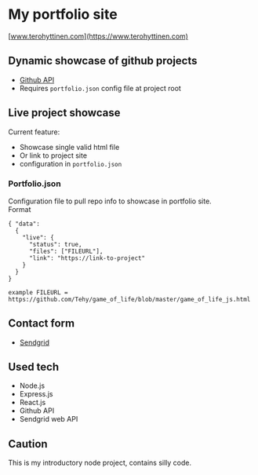 # My portfolio site

[www.terohyttinen.com](https://www.terohyttinen.com)

## Dynamic showcase of github projects

- [Github API](https://developer.github.com/v3/)
- Requires `portfolio.json` config file at project root

## Live project showcase

Current feature:

- Showcase single valid html file
- Or link to project site
- configuration in `portfolio.json`

### Portfolio.json

Configuration file to pull repo info to showcase in portfolio site.  
Format

```
{ "data":
  {
    "live": {
      "status": true,
      "files": ["FILEURL"],
      "link": "https://link-to-project"
    }
  }
}
```

`example FILEURL = https://github.com/Tehy/game_of_life/blob/master/game_of_life_js.html`

## Contact form

- [Sendgrid](https://sendgrid.com/)

## Used tech

- Node.js
- Express.js
- React.js
- Github API
- Sendgrid web API

## Caution

This is my introductory node project, contains silly code.
